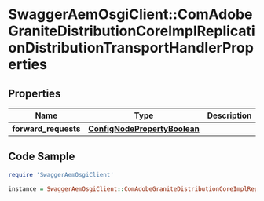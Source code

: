 # SwaggerAemOsgiClient::ComAdobeGraniteDistributionCoreImplReplicationDistributionTransportHandlerProperties

## Properties

Name | Type | Description | Notes
------------ | ------------- | ------------- | -------------
**forward_requests** | [**ConfigNodePropertyBoolean**](ConfigNodePropertyBoolean.md) |  | [optional] 

## Code Sample

```ruby
require 'SwaggerAemOsgiClient'

instance = SwaggerAemOsgiClient::ComAdobeGraniteDistributionCoreImplReplicationDistributionTransportHandlerProperties.new(forward_requests: null)
```


